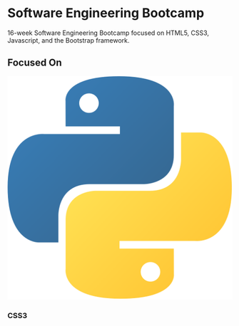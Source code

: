# Software Engineering Bootcamp
16-week Software Engineering Bootcamp focused on HTML5, CSS3, Javascript, and the Bootstrap framework.

## Focused On

![](Assets/pylogo.png)





### CSS3
